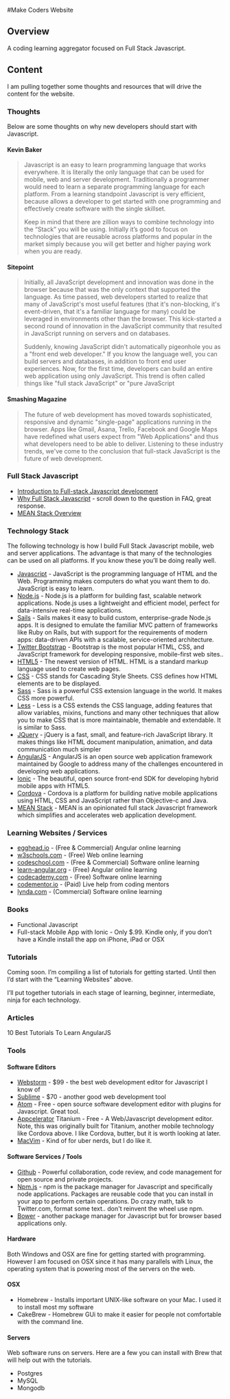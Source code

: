 #Make Coders Website

## Overview

A coding learning aggregator focused on Full Stack Javascript.

## Content

I am pulling together some thoughts and resources that will drive the content for the website.

### Thoughts

Below are some thoughts on why new developers should start with Javascript.

#### Kevin Baker
> Javascript is an easy to learn programming language that works everywhere. It is literally the only language that can be used for mobile, web and server development. Traditionally a programmer would need to learn a separate programming language for each platform. From a learning standpoint Javascript is very efficient, because allows a developer to get started with one programming and effectively create software with the single skillset.
> 
> Keep in mind that there are  zillion ways to combine technology into the “Stack” you will be using. Initially it’s good to focus on technologies that are reusable across platforms and popular in the market simply because you will get better and higher paying work when you are ready. 


#### Sitepoint
> Initially, all JavaScript development and innovation was done in the browser because that was the only context that supported the language. As time passed, web developers started to realize that many of JavaScript's most useful features (that it's non-blocking, it's event-driven, that it's a familiar language for many) could be leveraged in environments other than the browser. This kick-started a second round of innovation in the JavaScript community that resulted in JavaScript running on servers and on databases.
>
>Suddenly, knowing JavaScript didn't automatically pigeonhole you as a "front end web developer." If you know the language well, you can build servers and databases, in addition to front end user experiences. Now, for the first time, developers can build an entire web application using only JavaScript. This trend is often called things like "full stack JavaScript" or "pure JavaScript 


#### Smashing Magazine

>The future of web development has moved towards sophisticated, responsive and dynamic "single-page" applications running in the browser. Apps like Gmail, Asana, Trello, Facebook and Google Maps have redefined what users expect from "Web Applications" and thus what developers need to be able to deliver. Listening to these industry trends, we've come to the conclusion that full-stack JavaScript is the future of web development. 

### Full Stack Javascript

* [Introduction to Full-stack Javascript development](http://www.smashingmagazine.com/2013/11/21/introduction-to-full-stack-javascript/)
* [Why Full Stack Javascript](http://www.fullstackacademy.com/faq#why_javascript) - scroll down to the question in FAQ, great response.
* [MEAN Stack Overview](http://www.sitepoint.com/full-stack-javascript-development-mean/)

### Technology Stack
The following technology is how I build Full Stack Javascript mobile, web and server applications. The advantage is that many of the technologies can be used on all platforms. If you know these you’ll be doing really well.

* [Javascript](http://en.wikipedia.org/wiki/JavaScript) - JavaScript is the programming language of HTML and the Web. Programming makes computers do what you want them to do. JavaScript is easy to learn.
* [Node.js](https://nodejs.org/) - Node.js is a platform for building fast, scalable network applications. Node.js uses a lightweight and efficient model, perfect for data-intensive real-time applications.
* [Sails](http://sailsjs.org/#!/) - Sails makes it easy to build custom, enterprise-grade Node.js apps. It is designed to emulate the familiar MVC pattern of frameworks like Ruby on Rails, but with support for the requirements of modern apps: data-driven APIs with a scalable, service-oriented architecture.
* [Twitter Bootstrap](http://getbootstrap.com) - Bootstrap is the most popular HTML, CSS, and JavaScript framework for developing responsive, mobile-first web sites..
* [HTML5](http://en.wikipedia.org/wiki/HTML5) - The newest version of HTML. HTML is a standard markup language used to create web pages.
* [CSS](http://en.wikipedia.org/wiki/Cascading_Style_Sheets) - CSS stands for Cascading Style Sheets. CSS defines how HTML elements are to be displayed.
* [Sass](http://sass-lang.com/) - Sass is a powerful CSS extension language in the world. It makes CSS more powerful.
* [Less](http://lesscss.org/) - Less is a CSS extends the CSS language, adding features that allow variables, mixins, functions and many other techniques that allow you to make CSS that is more maintainable, themable and extendable. It is similar to Sass.
* [JQuery](https://jquery.com/) - jQuery is a fast, small, and feature-rich JavaScript library. It makes things like HTML document manipulation, animation, and data communication much simpler
* [AngularJS](https://angularjs.org/) - AngularJS is an open source web application framework maintained by Google to address many of the challenges encountered in developing web applications.
* [Ionic](http://ionicframework.com/) - The beautiful, open source front-end SDK for developing hybrid mobile apps with HTML5.
* [Cordova](https://cordova.apache.org/) - Cordova is a platform for building native mobile applications using HTML, CSS and JavaScript rather than Objective-c and Java.
* [MEAN Stack](http://mean.io/#!/) - MEAN is an opinionated full stack Javascript framework which simplifies and accelerates web application development.

### Learning Websites / Services

* [egghead.io](https://egghead.io) - (Free & Commercial) Angular online learning
* [w3schools.com](http://www.w3schools.com) - (Free) Web online learning
* [codeschool.com](https://www.codeschool.com) - (Free & Commercial) Software online learning
* [learn-angular.org](http://learn-angular.org) - (Free) Angular online learning
* [codecademy.com](http://www.codecademy.com) - (Free) Software online learning
* [codementor.io](https://www.codementor.io) - (Paid) Live help from coding mentors
* [lynda.com](http://www.lynda.com) - (Commercial) Software online learning

### Books

* Functional Javascript
* Full-stack Mobile App with Ionic - Only $.99. Kindle only, if you don’t have a Kindle install the app on iPhone, iPad or OSX

### Tutorials

Coming soon. I’m compiling a list of tutorials for getting started. Until then I’d start with the “Learning Websites” above.

I’ll put together tutorials in each stage of learning, beginner, intermediate, ninja for each technology.

### Articles

10 Best Tutorials To Learn AngularJS 

### Tools

#### Software Editors

* [Webstorm](https://www.jetbrains.com/webstorm/) - $99 - the best web development editor for Javascript I know of
* [Sublime](http://www.sublimetext.com/) - $70 - another good web development tool
* [Atom](https://atom.io) - Free - open source software development editor with plugins for Javascript. Great tool.
* [Appcelerator](http://www.appcelerator.com/product/) Titanium - Free - A Web/Javascript development editor. Note, this was originally built for Titanium, another mobile technology like Cordova above. I like Cordova, butter, but it is worth looking at later.
* [MacVim](https://github.com/b4winckler/macvim) - Kind of for uber nerds, but I do like it.

#### Software Services / Tools

* [Github](http://github.com) - Powerful collaboration, code review, and code management for open source and private projects. 
* [Npm.js](https://www.npmjs.com) - npm is the package manager for Javascript and specifically node applications. Packages are reusable code that you can install in your app to perform certain operations. Do crazy math, talk to Twitter.com, format some text.. don't reinvent the wheel use npm.
* [Bower](http://bower.io/) - another package manager for Javascript but for browser based applications only.


#### Hardware

Both Windows and OSX are fine for getting started with programming. However I am focused on OSX since it has many parallels with Linux, the operating system that is powering most of the servers on the web.

#### OSX

* Homebrew - Installs important UNIX-like software on your Mac. I used it to install most my software
* CakeBrew - Homebrew GUi to make it easier for people not comfortable with the command line.

#### Servers

Web software runs on servers. Here are a few you can install with Brew that will help out with the tutorials.

* Postgres
* MySQL
* Mongodb
